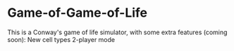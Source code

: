 # Game-of-Game-of-Life
This is a Conway's game of life simulator, with some extra features (coming soon):
  New cell types
  2-player mode
